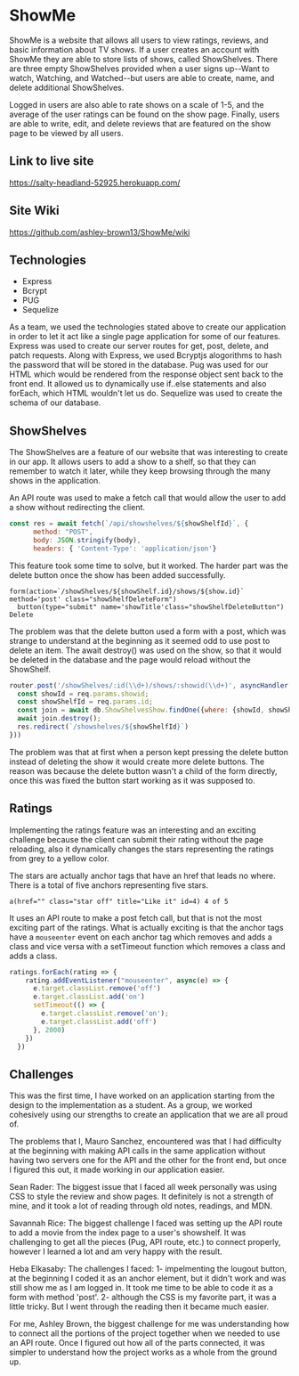 # ShowMe

ShowMe is a website that allows all users to view ratings, reviews, and basic information about TV shows. If a user creates an account with ShowMe they are able to store lists of shows, called ShowShelves. There are three empty ShowShelves provided when a user signs up--Want to watch, Watching, and Watched--but users are able to create, name, and delete additional ShowShelves.

Logged in users are also able to rate shows on a scale of 1-5, and the average of the user ratings can be found on the show page. Finally, users are able to write, edit, and delete reviews that are featured on the show page to be viewed by all users.

## Link to live site
 https://salty-headland-52925.herokuapp.com/


## Site Wiki
https://github.com/ashley-brown13/ShowMe/wiki


## Technologies
* Express
* Bcrypt
* PUG
* Sequelize

As a team, we used the technologies stated above to create our application in order to let it act like a single page application for some of our features. Express was used to create our server routes for get, post, delete, and patch requests. Along with Express, we used Bcryptjs alogorithms to hash the password that will be stored in the database. Pug was used for our HTML which would be rendered from the response object sent back to the front end. It allowed us to dynamically use if..else statements and also forEach, which HTML wouldn't let us do. Sequelize was used to create the schema of our database.


## ShowShelves
The ShowShelves are a feature of our website that was interesting to create in our app. It allows users to add a show to a shelf, so that they can remember to watch it later, while they keep browsing through the many shows in the application.

An API route was used to make a fetch call that would allow the user to add a show without redirecting the client.
```js
const res = await fetch(`/api/showshelves/${showShelfId}`, {
      method: "POST",
      body: JSON.stringify(body),
      headers: { 'Content-Type': 'application/json'}
```

This feature took some time to solve, but it worked. The harder part was the delete button once the show has been added successfully.

```pug
form(action=`/showShelves/${showShelf.id}/shows/${show.id}` method='post' class="showShelfDeleteForm")
  button(type="submit" name='showTitle'class="showShelfDeleteButton") Delete
```

The problem was that the delete button used a form with a post, which was strange to understand at the beginning as it seemed odd to use post to delete an item. The await destroy() was used on the show, so that it would be deleted in the database and the page would reload without the ShowShelf.

```js
router.post('/showShelves/:id(\\d+)/shows/:showid(\\d+)', asyncHandler (async(req, res, next) => {
  const showId = req.params.showid;
  const showShelfId = req.params.id;
  const join = await db.ShowShelvesShow.findOne({where: {showId, showShelfId}})
  await join.destroy();
  res.redirect(`/showshelves/${showShelfId}`)
}))
```
The problem was that at first when a person kept pressing the delete button instead of deleting the show it would create more delete buttons. The reason was because the delete button wasn't a child of the form directly, once this was fixed the button start working as it was supposed to.

## Ratings

Implementing the ratings feature was an interesting and an exciting challenge because the client can submit their rating without the page reloading, also it dynamically changes the stars representing the ratings from grey to a yellow color.

The stars are actually anchor tags that have an href that leads no where. There is a total of five anchors representing five stars.

```pug
a(href="" class="star off" title="Like it" id=4) 4 of 5
```
It uses an API route to make a post fetch call, but that is not the most exciting part of the ratings. What is actually exciting is that the anchor tags have a `mouseenter` event on each anchor tag which removes and adds a class and vice versa with a setTimeout function which removes a class and adds a class.

```js
ratings.forEach(rating => {
    rating.addEventListener("mouseenter", async(e) => {
      e.target.classList.remove('off')
      e.target.classList.add('on')
      setTimeout(() => {
        e.target.classList.remove('on');
        e.target.classList.add('off')
      }, 2000)
    })
  })
```
## Challenges
This was the first time, I have worked on an application starting from the design to the implementation as a student. As a group, we worked cohesively using our strengths to create an application that we are all proud of.

The problems that I, Mauro Sanchez, encountered was that I had difficulty at the beginning with making API calls in the same application without having two servers one for the API and the other for the front end, but once I figured this out, it made working in our application easier.

Sean Rader: The biggest issue that I faced all week personally was using CSS to style the review and show pages. It definitely is not a strength of mine, and it took a lot of reading through old notes, readings, and MDN.


Savannah Rice: The biggest challenge I faced was setting up the API route to add a movie from the index page to a user's showshelf. It was challenging to get all the pieces (Pug, API route, etc.) to connect properly, however I learned a lot and am very happy with the result. 

Heba Elkasaby: The challenges I faced:
                                      1- impelmenting the lougout button, at the beginning I coded it as an anchor element, but it didn't work and was still show me as I am logged in. It took me time to be able to code it as a form with method 'post'.
                                      2- although the CSS is my favorite part, it was a little tricky. But I went through the reading then it became much easier.

For me, Ashley Brown, the biggest challenge for me was understanding how to connect all the portions of the project together when we needed to use an API route. Once I figured out how all of the parts connected, it was simpler to understand how the project works as a whole from the ground up.



